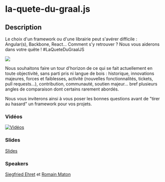 # la-quete-du-graal.js

## Description

Le choix d'un framework ou d'une librairie peut s'avérer difficile : Angular(s), Backbone, React... Comment s'y retrouver ? Nous vous aiderons dans votre quête ! #LaQueteDuGraalJS

![](http://i.giphy.com/u2UWxUJ9AAoKY.gif)

Nous souhaitons faire un tour d'horizon de ce qui se fait actuellement en toute objectivité, sans parti pris ni langue de bois : historique, innovations majeures, forces et faiblesses, activité (nouvelles fonctionnalités, tickets, pull requests...), contribution, communauté, soutien majeur... bref plusieurs angles de comparaison dont certains rarement abordés.

Nous vous inviterons ainsi à vous poser les bonnes questions avant de "tirer au hasard" un framework pour vos projets.

### Vidéos

[![Vidéos](https://img.youtube.com/vi/Q7_aHqn-F-4/0.jpg)](https://www.youtube.com/watch?v=Q7_aHqn-F-4)

### Slides

[Slides](https://dev.ehret.me/la-quete-du-graal.js/)

### Speakers

[Siegfried Ehret](../speakers/siegfriedehret.md) et [Romain Maton](https://twitter.com/rmat0n)

